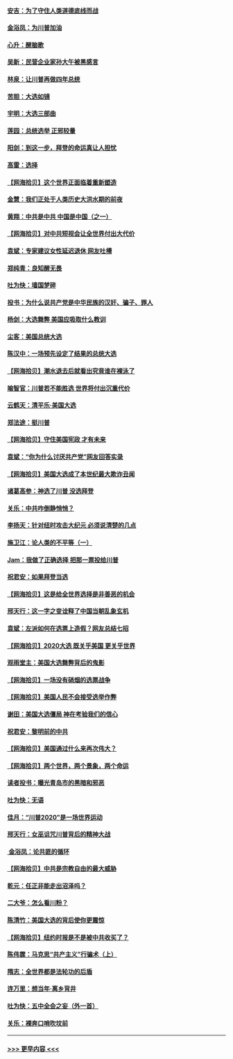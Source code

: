 #### [安吉：为了守住人类道德底线而战](../pages/nsc993/n12551111.md?t=11160551) 
#### [金浴凤：为川普加油](../pages/nsc993/n12551085.md?t=11160551) 
#### [心升：醒脑歌](../pages/nsc993/n12550984.md?t=11160551) 
#### [吴新：民营企业家孙大午被黑感言](../pages/nsc993/n12550656.md?t=11160551) 
#### [林泉：让川普再做四年总统](../pages/nsc993/n12550640.md?t=11160551) 
#### [苦胆：大选如镜](../pages/nsc993/n12550630.md?t=11160551) 
#### [宇明：大选三部曲](../pages/nsc993/n12550603.md?t=11160551) 
#### [莲园：总统选举 正邪较量](../pages/nsc993/n12550594.md?t=11160551) 
#### [阳剑：到这一步，拜登的命运真让人担忧](../pages/nsc993/n12549093.md?t=11160551) 
#### [高雷：选择](../pages/nsc993/n12549087.md?t=11160551) 
#### [【网海拾贝】这个世界正面临着重新塑造](../pages/nsc993/n12548326.md?t=11160551) 
#### [金慧：我们正处于人类历史大洪水期的前夜](../pages/nsc993/n12547914.md?t=11160551) 
#### [黄翔：中共是中共 中国是中国（之一）](../pages/nsc993/n12547576.md?t=11160551) 
#### [【网海拾贝】对中共短视会让全世界付出大代价](../pages/nsc993/n12546043.md?t=11160551) 
#### [袁斌：专家建议女性延迟退休 网友吐槽](../pages/nsc993/n12545424.md?t=11160551) 
#### [郑纯青：良知醒无畏](../pages/nsc993/n12545394.md?t=11160551) 
#### [吐为快：墙国梦碎](../pages/nsc993/n12545309.md?t=11160551) 
#### [投书：为什么说共产党是中华民族的汉奸、骗子、罪人](../pages/nsc993/n12545089.md?t=11160551) 
#### [杨剑：大选舞弊 美国应吸取什么教训](../pages/nsc993/n12543937.md?t=11160551) 
#### [尘客：美国总统大选](../pages/nsc993/n12543828.md?t=11160551) 
#### [陈汉中：一场预先设定了结果的总统大选](../pages/nsc993/n12543564.md?t=11160551) 
#### [【网海拾贝】潮水退去后就看出究竟谁在裸泳了](../pages/nsc993/n12543321.md?t=11160551) 
#### [喻智官：川普若不能胜选 世界将付出沉重代价](../pages/nsc993/n12541352.md?t=11160551) 
#### [云鹤天：清平乐‧美国大选](../pages/nsc993/n12540916.md?t=11160551) 
#### [郑法途：挺川普](../pages/nsc993/n12540898.md?t=11160551) 
#### [【网海拾贝】守住美国宪政 才有未来](../pages/nsc993/n12540423.md?t=11160551) 
#### [袁斌：“你为什么讨厌共产党”网友回答实录](../pages/nsc993/n12540208.md?t=11160551) 
#### [【网海拾贝】美国大选成了本世纪最大欺诈丑闻](../pages/nsc993/n12538029.md?t=11160551) 
#### [诸葛高参：神选了川普 没选拜登](../pages/nsc993/n12537664.md?t=11160551) 
#### [关乐：中共咋倒静悄悄？](../pages/nsc993/n12537615.md?t=11160551) 
#### [李扬天：针对纽时攻击大纪元 必须说清楚的几点](../pages/nsc993/n12536001.md?t=11160551) 
#### [施卫江：论人类的不平等（一）](../pages/nsc993/n12535700.md?t=11160551) 
#### [Jam：我做了正确选择 把那一票投给川普](../pages/nsc993/n12535743.md?t=11160551) 
#### [祝君安：如果拜登当选](../pages/nsc993/n12535726.md?t=11160551) 
#### [【网海拾贝】这是给全世界选择是非善恶的机会](../pages/nsc993/n12535061.md?t=11160551) 
#### [邢天行：这一字之变诠释了中国当朝乱象玄机](../pages/nsc993/n12533446.md?t=11160551) 
#### [袁斌：左派如何在选票上造假？网友总结七招](../pages/nsc993/n12533180.md?t=11160551) 
#### [【网海拾贝】2020大选 既关乎美国 更关乎世界](../pages/nsc993/n12533161.md?t=11160551) 
#### [观雨堂主：美国大选舞弊背后的鬼影](../pages/nsc993/n12533153.md?t=11160551) 
#### [【网海拾贝】一场没有硝烟的选票战争](../pages/nsc993/n12531883.md?t=11160551) 
#### [【网海拾贝】美国人民不会接受选举作弊](../pages/nsc993/n12528850.md?t=11160551) 
#### [谢田：美国大选僵局 神在考验我们的信心](../pages/nsc993/n12527932.md?t=11160551) 
#### [祝君安：黎明前的中共](../pages/nsc993/n12524071.md?t=11160551) 
#### [【网海拾贝】美国通过什么来再次伟大？](../pages/nsc993/n12523844.md?t=11160551) 
#### [【网海拾贝】两个世界，两个景象，两个命运](../pages/nsc993/n12521419.md?t=11160551) 
#### [读者投书：曝光青岛市的黑暗和邪恶](../pages/nsc993/n12520988.md?t=11160551) 
#### [吐为快：无语](../pages/nsc993/n12518588.md?t=11160551) 
#### [佳月：“川普2020”是一场世界运动](../pages/nsc993/n12518581.md?t=11160551) 
#### [邢天行：女巫诅咒川普背后的精神大战](../pages/nsc993/n12517257.md?t=11160551) 
#### [ 金浴凤：论共匪的循环](../pages/nsc993/n12517133.md?t=11160551) 
#### [【网海拾贝】中共是宗教自由的最大威胁](../pages/nsc993/n12516879.md?t=11160551) 
#### [乾元：任正非能走出沼泽吗？](../pages/nsc993/n12515831.md?t=11160551) 
#### [二大爷：怎么看川粉？](../pages/nsc993/n12515820.md?t=11160551) 
#### [陈清竹：美国大选的背后使你更震惊](../pages/nsc993/n12515589.md?t=11160551) 
#### [【网海拾贝】纽约时报是不是被中共收买了？](../pages/nsc993/n12515122.md?t=11160551) 
#### [陈伟霆：马克思“共产主义”行骗术（上）](../pages/nsc993/n12510217.md?t=11160551) 
#### [隋志：全世界都是法轮功的后盾](../pages/nsc993/n12510636.md?t=11160551) 
#### [连万里：想当年‧离乡背井](../pages/nsc993/n12510623.md?t=11160551) 
#### [吐为快：五中全会之妄（外一首）](../pages/nsc993/n12510470.md?t=11160551) 
#### [关乐：裸奔口哨吹坟前](../pages/nsc993/n12510403.md?t=11160551) 

----
#### [ >>> 更早内容 <<< ](../indexes/nsc993-earlier.md)
